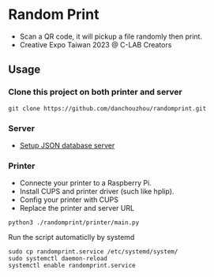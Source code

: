 # Random Print
- Scan a QR code, it will pickup a file randomly then print.
- Creative Expo Taiwan 2023 @ C-LAB Creators
## Usage
### Clone this project on both printer and server
```
git clone https://github.com/danchouzhou/randomprint.git
```
### Server
- [Setup JSON database server](https://github.com/danchouzhou/http_json_db)
### Printer
- Connecte your printer to a Raspberry Pi.
- Install CUPS and printer driver (such like hplip).
- Config your printer with CUPS
- Replace the printer and server URL
```
python3 ./randomprint/printer/main.py
```
Run the script automaticlly by systemd
```
sudo cp randomprint.service /etc/systemd/system/
sudo systemctl daemon-reload
systemctl enable randomprint.service
```